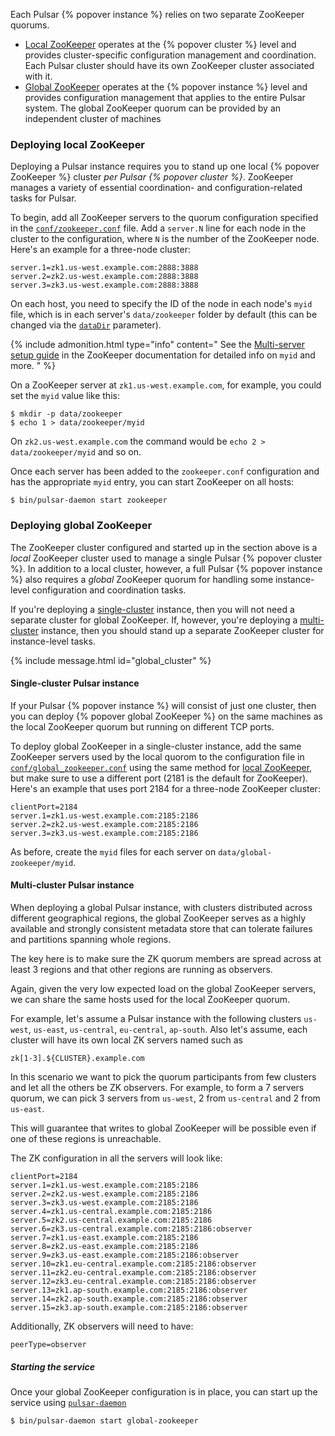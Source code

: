 Each Pulsar {% popover instance %} relies on two separate ZooKeeper quorums.

* [Local ZooKeeper](#deploying-local-zookeeper) operates at the {% popover cluster %} level and provides cluster-specific configuration management and coordination. Each Pulsar cluster should have its own ZooKeeper cluster associated with it.
* [Global ZooKeeper](#deploying-global-zookeeper) operates at the {% popover instance %} level and provides configuration management that applies to the entire Pulsar system. The global ZooKeeper quorum can be provided by an independent cluster of machines

### Deploying local ZooKeeper

Deploying a Pulsar instance requires you to stand up one local {% popover ZooKeeper %} cluster *per Pulsar {% popover cluster %}*. ZooKeeper manages a variety of essential coordination- and configuration-related tasks for Pulsar.

To begin, add all ZooKeeper servers to the quorum configuration specified in the [`conf/zookeeper.conf`](../../reference/Configuration#zookeeper) file. Add a `server.N` line for each node in the cluster to the configuration, where `N` is the number of the ZooKeeper node. Here's an example for a three-node cluster:

```properties
server.1=zk1.us-west.example.com:2888:3888
server.2=zk2.us-west.example.com:2888:3888
server.3=zk3.us-west.example.com:2888:3888
```

On each host, you need to specify the ID of the node in each node's `myid` file, which is in each server's `data/zookeeper` folder by default (this can be changed via the [`dataDir`](../../reference/Configuration#zookeeper-dataDir) parameter).

{% include admonition.html type="info" content="
See the [Multi-server setup guide](https://zookeeper.apache.org/doc/r3.4.10/zookeeperAdmin.html#sc_zkMulitServerSetup) in the ZooKeeper documentation for detailed info on `myid` and more.
" %}

On a ZooKeeper server at `zk1.us-west.example.com`, for example, you could set the `myid` value like this:

```shell
$ mkdir -p data/zookeeper
$ echo 1 > data/zookeeper/myid
```

On `zk2.us-west.example.com` the command would be `echo 2 > data/zookeeper/myid` and so on.

Once each server has been added to the `zookeeper.conf` configuration and has the appropriate `myid` entry, you can start ZooKeeper on all hosts:

```shell
$ bin/pulsar-daemon start zookeeper
```

### Deploying global ZooKeeper

The ZooKeeper cluster configured and started up in the section above is a *local* ZooKeeper cluster used to manage a single Pulsar {% popover cluster %}. In addition to a local cluster, however, a full Pulsar {% popover instance %} also requires a *global* ZooKeeper quorum for handling some instance-level configuration and coordination tasks.

If you're deploying a [single-cluster](#single-cluster-pulsar-instance) instance, then you will not need a separate cluster for global ZooKeeper. If, however, you're deploying a [multi-cluster](#multi-cluster-pulsar-instance) instance, then you should stand up a separate ZooKeeper cluster for instance-level tasks.

{% include message.html id="global_cluster" %}

#### Single-cluster Pulsar instance

If your Pulsar {% popover instance %} will consist of just one cluster, then you can deploy {% popover global ZooKeeper %} on the same machines as the local ZooKeeper quorum but running on different TCP ports.

To deploy global ZooKeeper in a single-cluster instance, add the same ZooKeeper servers used by the local quorom to the configuration file in [`conf/global_zookeeper.conf`](../../reference/Configuration#global-zookeeper) using the same method for [local ZooKeeper](#local-zookeeper), but make sure to use a different port (2181 is the default for ZooKeeper). Here's an example that uses port 2184 for a three-node ZooKeeper cluster:

```properties
clientPort=2184
server.1=zk1.us-west.example.com:2185:2186
server.2=zk2.us-west.example.com:2185:2186
server.3=zk3.us-west.example.com:2185:2186
```

As before, create the `myid` files for each server on `data/global-zookeeper/myid`.

#### Multi-cluster Pulsar instance

When deploying a global Pulsar instance, with clusters distributed across different geographical regions, the global ZooKeeper serves as a highly available and strongly consistent metadata store that can tolerate failures and partitions spanning whole regions.

The key here is to make sure the ZK quorum members are spread across at least 3
regions and that other regions are running as observers.

Again, given the very low expected load on the global ZooKeeper servers, we can
share the same hosts used for the local ZooKeeper quorum.

For example, let's assume a Pulsar instance with the following clusters `us-west`,
`us-east`, `us-central`, `eu-central`, `ap-south`. Also let's assume, each cluster
will have its own local ZK servers named such as

```
zk[1-3].${CLUSTER}.example.com
```

In this scenario we want to pick the quorum participants from few clusters and
let all the others be ZK observers. For example, to form a 7 servers quorum, we
can pick 3 servers from `us-west`, 2 from `us-central` and 2 from `us-east`.

This will guarantee that writes to global ZooKeeper will be possible even if one
of these regions is unreachable.

The ZK configuration in all the servers will look like:

```properties
clientPort=2184
server.1=zk1.us-west.example.com:2185:2186
server.2=zk2.us-west.example.com:2185:2186
server.3=zk3.us-west.example.com:2185:2186
server.4=zk1.us-central.example.com:2185:2186
server.5=zk2.us-central.example.com:2185:2186
server.6=zk3.us-central.example.com:2185:2186:observer
server.7=zk1.us-east.example.com:2185:2186
server.8=zk2.us-east.example.com:2185:2186
server.9=zk3.us-east.example.com:2185:2186:observer
server.10=zk1.eu-central.example.com:2185:2186:observer
server.11=zk2.eu-central.example.com:2185:2186:observer
server.12=zk3.eu-central.example.com:2185:2186:observer
server.13=zk1.ap-south.example.com:2185:2186:observer
server.14=zk2.ap-south.example.com:2185:2186:observer
server.15=zk3.ap-south.example.com:2185:2186:observer
```

Additionally, ZK observers will need to have:

```properties
peerType=observer
```

##### Starting the service

Once your global ZooKeeper configuration is in place, you can start up the service using [`pulsar-daemon`](../../reference/CliTools#pulsar-daemon)

```shell
$ bin/pulsar-daemon start global-zookeeper
```
